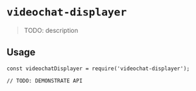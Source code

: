 # `videochat-displayer`

> TODO: description

## Usage

```
const videochatDisplayer = require('videochat-displayer');

// TODO: DEMONSTRATE API
```
